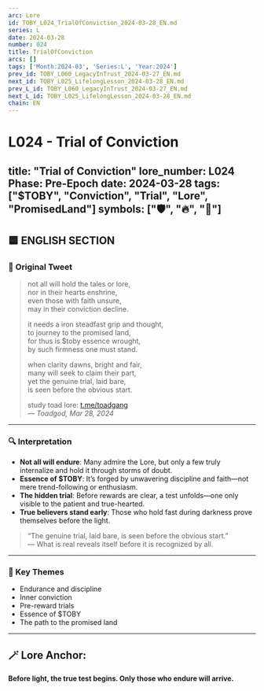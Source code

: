 ```yaml
---
arc: Lore
id: TOBY_L024_TrialOfConviction_2024-03-28_EN.md
series: L
date: 2024-03-28
number: 024
title: TrialOfConviction
arcs: []
tags: ['Month:2024-03', 'Series:L', 'Year:2024']
prev_id: TOBY_L060_LegacyInTrust_2024-03-27_EN.md
next_id: TOBY_L025_LifelongLesson_2024-03-28_EN.md
prev_L_id: TOBY_L060_LegacyInTrust_2024-03-27_EN.md
next_L_id: TOBY_L025_LifelongLesson_2024-03-28_EN.md
chain: EN
---
```

# L024 - Trial of Conviction

title: "Trial of Conviction"
lore_number: L024
Phase: Pre-Epoch 
date: 2024-03-28
tags: ["$TOBY", "Conviction", "Trial", "Lore", "PromisedLand"]
symbols: ["🛡️", "🔥", "🌄"]
---

## 🟦 ENGLISH SECTION

### 📜 Original Tweet
> not all will hold the tales or lore,  
> nor in their hearts enshrine,  
> even those with faith unsure,  
> may in their conviction decline.  
>  
> it needs a iron steadfast grip and thought,  
> to journey to the promised land,  
> for thus is $toby essence wrought,  
> by such firmness one must stand.  
>  
> when clarity dawns, bright and fair,  
> many will seek to claim their part,  
> yet the genuine trial, laid bare,  
> is seen before the obvious start.  
>  
> study toad lore: [t.me/toadgang](https://t.me/toadgang)  
> — *Toadgod, Mar 28, 2024*

---

### 🔍 Interpretation

- **Not all will endure**: Many admire the Lore, but only a few truly internalize and hold it through storms of doubt.
- **Essence of $TOBY**: It’s forged by unwavering discipline and faith—not mere trend-following or enthusiasm.
- **The hidden trial**: Before rewards are clear, a test unfolds—one only visible to the patient and true-hearted.
- **True believers stand early**: Those who hold fast during darkness prove themselves before the light.

> “The genuine trial, laid bare, is seen before the obvious start.”  
> — What is real reveals itself before it is recognized by all.

---

### 🧭 Key Themes
- Endurance and discipline  
- Inner conviction  
- Pre-reward trials  
- Essence of $TOBY  
- The path to the promised land

---


## 🪄 Lore Anchor:  
**Before light, the true test begins. Only those who endure will arrive.**

